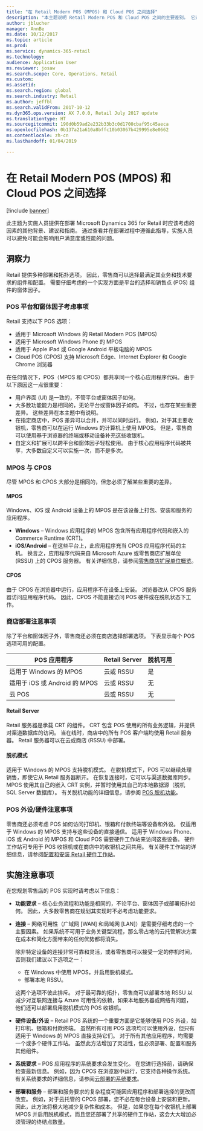 ```yaml
---
title: "在 Retail Modern POS (MPOS) 和 Cloud POS 之间选择"
description: "本主题说明 Retail Modern POS 和 Cloud POS 之间的主要差别。 它还描述实现 Microsoft Dynamics 365 for Retail 的零售商应考虑的以帮助他们作出满足自己要求的最佳选择的各个因素。"
author: jblucher
manager: AnnBe
ms.date: 10/12/2017
ms.topic: article
ms.prod: 
ms.service: dynamics-365-retail
ms.technology: 
audience: Application User
ms.reviewer: josaw
ms.search.scope: Core, Operations, Retail
ms.custom: 
ms.assetid: 
ms.search.region: global
ms.search.industry: Retail
ms.author: jeffbl
ms.search.validFrom: 2017-10-12
ms.dyn365.ops.version: AX 7.0.0, Retail July 2017 update
ms.translationtype: HT
ms.sourcegitcommit: 190d0b59ad2e232b33b3c0d1700cbaf95c45aeca
ms.openlocfilehash: 0b137a21a610a8bffc10b03067b429995e8e0662
ms.contentlocale: zh-cn
ms.lasthandoff: 01/04/2019

---
```


# <a name="choose-between-retail-modern-pos-mpos-and-cloud-pos"></a>在 Retail Modern POS (MPOS) 和 Cloud POS 之间选择

[!include [banner](includes/banner.md)]

此主题为实施人员提供在部署 Microsoft Dynamics 365 for Retail 时应该考虑的因素的其他背景、建议和指南。 通过查看并在部署过程中遵循此指导，实施人员可以避免可能会影响用户满意度或性能的问题。

## <a name="insights"></a>洞察力

Retail 提供多种部署和拓扑选项。 因此，零售商可以选择最满足其业务和技术要求的组件和配置。 需要仔细考虑的一个实现方面是平台的选择和销售点 (POS) 组件的窗体因子。

### <a name="pos-platform-and-form-factor-considerations"></a>POS 平台和窗体因子考虑事项

Retail 支持以下 POS 选项：

- 适用于 Microsoft Windows 的 Retail Modern POS (MPOS)
- 适用于 Microsoft Windows Phone 的 MPOS
- 适用于 Apple iPad 或 Google Android 平板电脑的 MPOS
- Cloud POS (CPOS) 支持 Microsoft Edge、Internet Explorer 和 Google Chrome 浏览器

在任何情况下，POS（MPOS 和 CPOS）都共享同一个核心应用程序代码。 由于以下原因这一点很重要：

- 用户界面 (UI) 是一致的，不管平台或窗体因子如何。
- 大多数功能能力是相同的，无论平台或窗体因子如何。 不过，也存在某些重要差异。 这些差异在本主题中有说明。
- 在指定商店中，POS 差异可以合并，并可以同时运行。 例如，对于其主要收银机，零售商可以在运行 Windows 的计算机上使用 MPOS。 但是，零售商可以使用基于浏览器的终端或移动设备补充这些收银机。
- 自定义和扩展可以跨平台和窗体因子轻松使用。 由于核心应用程序代码被共享，大多数自定义可以实施一次，而不是多次。

### <a name="mpos-vs-cpos"></a>MPOS 与 CPOS

尽管 MPOS 和 CPOS 大部分是相同的，但您必须了解某些重要的差异。

#### <a name="mpos"></a>MPOS

Windows、iOS 或 Android 设备上的 MPOS 是在该设备上打包、安装和服务的应用程序。

- **Windows** – Windows 应用程序的 MPOS 包含所有应用程序代码和嵌入的 Commerce Runtime (CRT)。 
- **iOS/Android** – 在这些平台上，此应用程序充当 CPOS 应用程序代码的主机。 换言之，应用程序代码来自 Microsoft Azure 或零售商店扩展单位 (RSSU) 上的 CPOS 服务器。 有关详细信息，请参阅[零售商店扩展单位概览](https://docs.microsoft.com/dynamics365/unified-operations/retail/dev-itpro/retail-store-system-begin)。

#### <a name="cpos"></a>CPOS

由于 CPOS 在浏览器中运行，应用程序不在设备上安装。 浏览器改从 CPOS 服务器访问应用程序代码。 因此，CPOS 不能直接访问 POS 硬件或在脱机状态下工作。

### <a name="store-deployment-considerations"></a>商店部署注意事项

除了平台和窗体因子外，零售商还必须在商店选择部署选项。 下表显示每个 POS 选项可用的配置。

| POS 应用程序         | Retail Server | 脱机可用 |
|-------------------------|---------------|-------------------|
| 适用于 Windows 的 MPOS        | 云或 RSSU | 是               |
| 适用于 iOS 或 Android 的 MPOS | 云或 RSSU | 无                |
| 云 POS               | 云或 RSSU | 无                |

#### <a name="retail-server"></a>Retail Server

Retail 服务器是承载 CRT 的组件。 CRT 包含 POS 使用的所有业务逻辑，并提供对渠道数据库的访问。 当在线时，商店中的所有 POS 客户端均使用 Retail 服务器。 Retail 服务器可以在云或商店 (RSSU) 中部署。

#### <a name="offline-mode"></a>脱机模式

适用于 Windows 的 MPOS 支持脱机模式。 在脱机模式下，POS 可以继续处理销售，即使它从 Retail 服务器断开。 在恢复连接时，它可以与渠道数据库同步。 MPOS 使用其自己的嵌入 CRT 实例，并暂时使用其自己的本地数据源（脱机 SQL Server 数据库）。 有关脱机功能的详细信息，请参阅 [POS 脱机功能](https://docs.microsoft.com/dynamics365/unified-operations/retail/pos-offline-functionality)。

### <a name="pos-peripheralhardware-considerations"></a>POS 外设/硬件注意事项

零售商还必须考虑 POS 如何访问打印机、银箱和付款终端等设备和外设。 仅适用于 Windows 的 MPOS 支持与这些设备的直接通信。 适用于 Windows Phone、iOS 或 Android 的 MPOS 和 Cloud POS 需要硬件工作站来访问这些设备。 硬件工作站可专用于 POS 收银机或在商店中的收银机之间共用。 有关硬件工作站的详细信息，请参阅[配置和安装 Retail 硬件工作站](https://docs.microsoft.com/dynamics365/unified-operations/retail/retail-hardware-station-configuration-installation)。

## <a name="implementation-considerations"></a>实施注意事项

在您规划零售店的 POS 实现时请考虑以下信息：

- **功能要求** – 核心业务流程和功能是相同的，不论平台、窗体因子或部署拓扑如何。 因此，大多数零售商在规划其实现时不必考虑功能要求。
- **连接** – 网络可用性（广域网 \[WAN\] 和局域网 \[LAN\]）是需要仔细考虑的一个主要因素。 如果系统不可用于业务关键型流程，那么零占地的云托管解决方案在成本和简化方面带来的任何优势都将消失。

    除非特定设备的连接非常可靠和灵活，或者零售商可以接受一定的停机时间，否则我们建议以下选项之一：

    - 在 Windows 中使用 MPOS，并启用脱机模式。
    - 部署本地 RSSU。

    这两个选项不彼此排斥。 对于最可靠的拓扑，零售商可以部署本地 RSSU 以减少对互联网连接与 Azure 可用性的依赖，如果本地服务器或网络有问题，他们还可以部署启用脱机模式的 POS 收银机。

- **硬件设备/外设** – Retail POS 系统的一个重要方面是它能够使用 POS 外设，如打印机、银箱和付款终端。 虽然所有可用 POS 选项均可以使用外设，但只有适用于 Windows 的 MPOS 直接支持它们。 对于所有其他应用程序，均需要一个或多个硬件工作站。 虽然此方法增加了灵活性，但必须部署、配置和服务其他组件。
- **系统要求** – POS 应用程序的系统要求会发生变化。 在您进行选择前，请确保检查最新信息。 例如，因为 CPOS 在浏览器中运行，它支持各种操作系统。 有关系统要求的详细信息，请参阅[云部署的系统要求](https://docs.microsoft.com/dynamics365/unified-operations/fin-and-ops/get-started/system-requirements)。
- **部署和服务** – 部署和服务要求的复杂程度可能因应用程序和部署选择的更改而改变。 例如，对于云托管的 CPOS 部署，您不必在每台设备上安装和更新。 因此，此方法将极大地减少复杂性和成本。 但是，如果您在每个收银机上部署 MPOS 并启用脱机模式，而且您还部署了共享的硬件工作站，这会大大增加必须管理的终结点数量。

